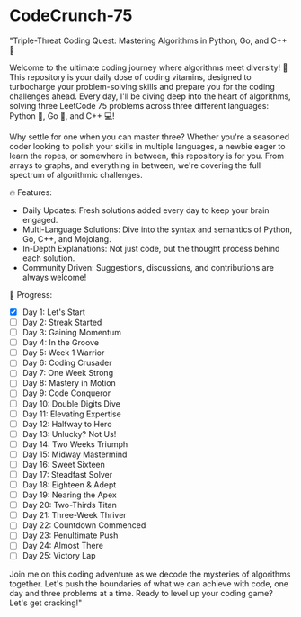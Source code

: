 # CodeCrunch-75

"Triple-Threat Coding Quest: Mastering Algorithms in Python, Go, and C++ 🚀

Welcome to the ultimate coding journey where algorithms meet diversity! 🌈 This repository is your daily dose of coding vitamins, designed to turbocharge your problem-solving skills and prepare you for the coding challenges ahead. Every day, I'll be diving deep into the heart of algorithms, solving three LeetCode 75 problems across three different languages: Python 🐍, Go 🚀, and C++ 💻!

Why settle for one when you can master three? Whether you're a seasoned coder looking to polish your skills in multiple languages, a newbie eager to learn the ropes, or somewhere in between, this repository is for you. From arrays to graphs, and everything in between, we're covering the full spectrum of algorithmic challenges.

🔥 Features:

- Daily Updates: Fresh solutions added every day to keep your brain engaged.
- Multi-Language Solutions: Dive into the syntax and semantics of Python, Go, C++, and Mojolang.
- In-Depth Explanations: Not just code, but the thought process behind each solution.
- Community Driven: Suggestions, discussions, and contributions are always welcome!

🚧 Progress:
- [x] Day 1: Let's Start
- [ ] Day 2: Streak Started
- [ ] Day 3: Gaining Momentum
- [ ] Day 4: In the Groove
- [ ] Day 5: Week 1 Warrior
- [ ] Day 6: Coding Crusader
- [ ] Day 7: One Week Strong
- [ ] Day 8: Mastery in Motion
- [ ] Day 9: Code Conqueror
- [ ] Day 10: Double Digits Dive
- [ ] Day 11: Elevating Expertise
- [ ] Day 12: Halfway to Hero
- [ ] Day 13: Unlucky? Not Us!
- [ ] Day 14: Two Weeks Triumph
- [ ] Day 15: Midway Mastermind
- [ ] Day 16: Sweet Sixteen
- [ ] Day 17: Steadfast Solver
- [ ] Day 18: Eighteen & Adept
- [ ] Day 19: Nearing the Apex
- [ ] Day 20: Two-Thirds Titan
- [ ] Day 21: Three-Week Thriver
- [ ] Day 22: Countdown Commenced
- [ ] Day 23: Penultimate Push
- [ ] Day 24: Almost There
- [ ] Day 25: Victory Lap

Join me on this coding adventure as we decode the mysteries of algorithms together. Let's push the boundaries of what we can achieve with code, one day and three problems at a time. Ready to level up your coding game? Let's get cracking!"
